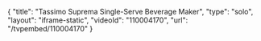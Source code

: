 {
    "title": "Tassimo Suprema Single-Serve Beverage Maker",
    "type": "solo",
    "layout": "iframe-static",
    "videoId": "110004170",
    "url": "\/tvpembed\/110004170"
}